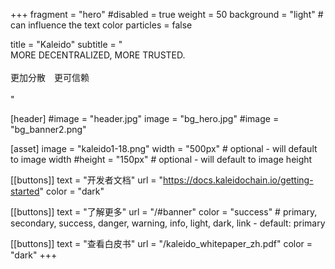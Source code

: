 +++
fragment = "hero"
#disabled = true
weight = 50
background = "light" # can influence the text color
particles = false

title = "Kaleido"
subtitle = "<br/>MORE DECENTRALIZED, MORE TRUSTED.<br/><br/>更加分散　更可信赖<br/><br/>"

[header]
  #image = "header.jpg"
  image = "bg_hero.jpg"
  #image = "bg_banner2.png"

[asset]
  image = "kaleido1-18.png"
  width = "500px" # optional - will default to image width
  #height = "150px" # optional - will default to image height

[[buttons]]
  text = "开发者文档"
  url = "https://docs.kaleidochain.io/getting-started"
  color = "dark"

[[buttons]]
  text = "了解更多"
  url = "/#banner"
  color = "success" # primary, secondary, success, danger, warning, info, light, dark, link - default: primary

[[buttons]]
  text = "查看白皮书"
  url = "/kaleido_whitepaper_zh.pdf"
  color = "dark"
+++
